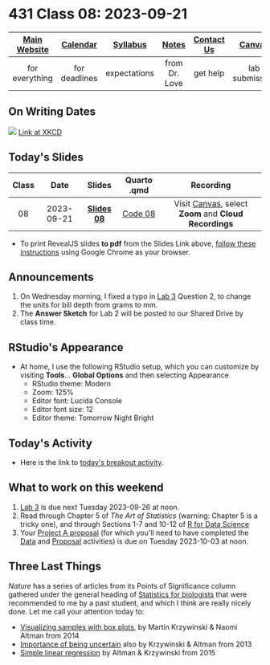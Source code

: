 # 431 Class 08: 2023-09-21

[Main Website](https://thomaselove.github.io/431-2023/) | [Calendar](https://thomaselove.github.io/431-2023/calendar.html) | [Syllabus](https://thomaselove.github.io/431-syllabus-2023/) | [Notes](https://thomaselove.github.io/431-notes/) | [Contact Us](https://thomaselove.github.io/431-2023/contact.html) | [Canvas](https://canvas.case.edu) | [Data and Code](https://github.com/THOMASELOVE/431-data)
:-----------: | :--------------: | :----------: | :---------: | :-------------: | :-----------: | :------------:
for everything | for deadlines | expectations | from Dr. Love | get help | lab submission | for downloads

## On Writing Dates

![](https://imgs.xkcd.com/comics/iso_8601.png) [Link at XKCD](https://xkcd.com/1179)

## Today's Slides

Class | Date | Slides | Quarto .qmd | Recording
:---: | :--------: | :------: | :------: | :-------------:
08 | 2023-09-21 | **[Slides 08](https://thomaselove.github.io/431-slides-2023/class08.html)** | [Code 08](https://thomaselove.github.io/431-slides-2023/class08.qmd) | Visit [Canvas](https://canvas.case.edu/), select **Zoom** and **Cloud Recordings**

- To print RevealJS slides **to pdf** from the Slides Link above, [follow these instructions](https://quarto.org/docs/presentations/revealjs/presenting.html#print-to-pdf) using Google Chrome as your browser.

## Announcements

1. On Wednesday morning, I fixed a typo in [Lab 3](https://github.com/THOMASELOVE/431-labs-2023) Question 2, to change the units for bill depth from grams to mm.
2. The **Answer Sketch** for Lab 2 will be posted to our Shared Drive by class time.

## RStudio's Appearance

- At home, I use the following RStudio setup, which you can customize by visiting **Tools**... **Global Options** and then selecting Appearance
    - RStudio theme: Modern
    - Zoom: 125%
    - Editor font: Lucida Console
    - Editor font size: 12
    - Editor theme: Tomorrow Night Bright

## Today's Activity

- Here is the link to [today's breakout activity](https://github.com/THOMASELOVE/431-classes-2023/blob/main/movies/breakout1.md).

## What to work on this weekend

1. [Lab 3](https://github.com/THOMASELOVE/431-labs-2023/tree/main#main-lab-instructions) is due next Tuesday 2023-09-26 at noon.
2. Read through Chapter 5 of *The Art of Statistics* (warning: Chapter 5 is a tricky one), and through Sections 1-7 and 10-12 of [R for Data Science](https://r4ds.hadley.nz/)
3. Your [Project A proposal](https://thomaselove.github.io/431-projectA-2023/) (for which you'll need to have completed the [Data](https://thomaselove.github.io/431-projectA-2023/data.html) and [Proposal](https://thomaselove.github.io/431-projectA-2023/proposal.html) activities) is due on Tuesday 2023-10-03 at noon.

## Three Last Things

*Nature* has a series of articles from its Points of Significance column gathered under the general heading of [Statistics for biologists](https://www.nature.com/collections/qghhqm/pointsofsignificance) that were recommended to me by a past student, and which I think are really nicely done. Let me call your attention today to:

- [Visualizing samples with box plots](https://www.nature.com/articles/nmeth.2813), by Martin Krzywinski & Naomi Altman from 2014
- [Importance of being uncertain](https://www.nature.com/articles/nmeth.2613) also by Krzywinski & Altman from 2013
- [Simple linear regression](https://www.nature.com/articles/nmeth.3627) by Altman & Krzywinski from 2015
